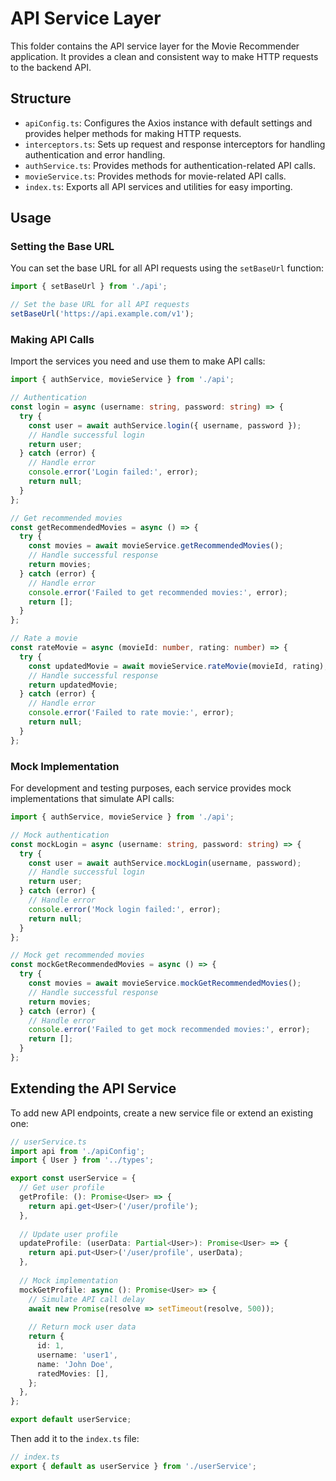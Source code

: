 # API Service Layer

This folder contains the API service layer for the Movie Recommender application. It provides a clean and consistent way to make HTTP requests to the backend API.

## Structure

- `apiConfig.ts`: Configures the Axios instance with default settings and provides helper methods for making HTTP requests.
- `interceptors.ts`: Sets up request and response interceptors for handling authentication and error handling.
- `authService.ts`: Provides methods for authentication-related API calls.
- `movieService.ts`: Provides methods for movie-related API calls.
- `index.ts`: Exports all API services and utilities for easy importing.

## Usage

### Setting the Base URL

You can set the base URL for all API requests using the `setBaseUrl` function:

```typescript
import { setBaseUrl } from './api';

// Set the base URL for all API requests
setBaseUrl('https://api.example.com/v1');
```

### Making API Calls

Import the services you need and use them to make API calls:

```typescript
import { authService, movieService } from './api';

// Authentication
const login = async (username: string, password: string) => {
  try {
    const user = await authService.login({ username, password });
    // Handle successful login
    return user;
  } catch (error) {
    // Handle error
    console.error('Login failed:', error);
    return null;
  }
};

// Get recommended movies
const getRecommendedMovies = async () => {
  try {
    const movies = await movieService.getRecommendedMovies();
    // Handle successful response
    return movies;
  } catch (error) {
    // Handle error
    console.error('Failed to get recommended movies:', error);
    return [];
  }
};

// Rate a movie
const rateMovie = async (movieId: number, rating: number) => {
  try {
    const updatedMovie = await movieService.rateMovie(movieId, rating);
    // Handle successful response
    return updatedMovie;
  } catch (error) {
    // Handle error
    console.error('Failed to rate movie:', error);
    return null;
  }
};
```

### Mock Implementation

For development and testing purposes, each service provides mock implementations that simulate API calls:

```typescript
import { authService, movieService } from './api';

// Mock authentication
const mockLogin = async (username: string, password: string) => {
  try {
    const user = await authService.mockLogin(username, password);
    // Handle successful login
    return user;
  } catch (error) {
    // Handle error
    console.error('Mock login failed:', error);
    return null;
  }
};

// Mock get recommended movies
const mockGetRecommendedMovies = async () => {
  try {
    const movies = await movieService.mockGetRecommendedMovies();
    // Handle successful response
    return movies;
  } catch (error) {
    // Handle error
    console.error('Failed to get mock recommended movies:', error);
    return [];
  }
};
```

## Extending the API Service

To add new API endpoints, create a new service file or extend an existing one:

```typescript
// userService.ts
import api from './apiConfig';
import { User } from '../types';

export const userService = {
  // Get user profile
  getProfile: (): Promise<User> => {
    return api.get<User>('/user/profile');
  },
  
  // Update user profile
  updateProfile: (userData: Partial<User>): Promise<User> => {
    return api.put<User>('/user/profile', userData);
  },
  
  // Mock implementation
  mockGetProfile: async (): Promise<User> => {
    // Simulate API call delay
    await new Promise(resolve => setTimeout(resolve, 500));
    
    // Return mock user data
    return {
      id: 1,
      username: 'user1',
      name: 'John Doe',
      ratedMovies: [],
    };
  },
};

export default userService;
```

Then add it to the `index.ts` file:

```typescript
// index.ts
export { default as userService } from './userService';
```